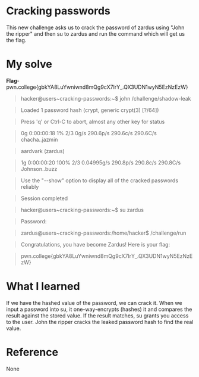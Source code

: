 # Cracking passwords
This new challenge asks us to crack the password of zardus using "John the ripper" and then su to zardus and run the command which will get us the flag.
# My solve
**Flag**-pwn.college{gbkYA8LuYwniwnd8mQg9cX7IrY_.QX3UDN1wyN5EzNzEzW}

>hacker@users~cracking-passwords:~$ john /challenge/shadow-leak

>Loaded 1 password hash (crypt, generic crypt(3) [?/64])

>Press 'q' or Ctrl-C to abort, almost any other key for status

>0g 0:00:00:18 1% 2/3 0g/s 290.6p/s 290.6c/s 290.6C/s chacha..jazmin

>aardvark         (zardus)

>1g 0:00:00:20 100% 2/3 0.04995g/s 290.8p/s 290.8c/s 290.8C/s Johnson..buzz

>Use the "--show" option to display all of the cracked passwords reliably

>Session completed

>hacker@users~cracking-passwords:~$ su zardus

>Password:

>zardus@users~cracking-passwords:/home/hacker$ /challenge/run

>Congratulations, you have become Zardus! Here is your flag:

>pwn.college{gbkYA8LuYwniwnd8mQg9cX7IrY_.QX3UDN1wyN5EzNzEzW}

# What I learned
If we have the hashed value of the password, we can crack it.
When we input a password into su, it one-way-encrypts (hashes) it and compares the result against the stored value. If the result matches, su grants you access to the user.
John the ripper cracks the leaked password hash to find the real value.
# Reference
None

